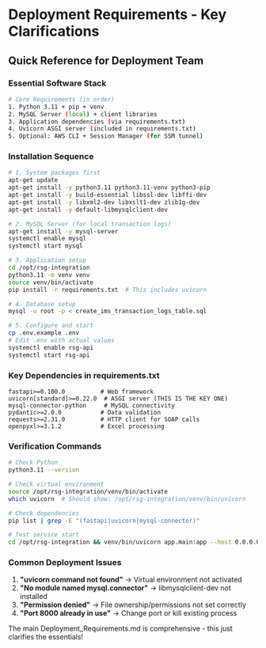 # Deployment Requirements - Key Clarifications

## Quick Reference for Deployment Team

### Essential Software Stack
```bash
# Core Requirements (in order)
1. Python 3.11 + pip + venv
2. MySQL Server (local) + client libraries  
3. Application dependencies (via requirements.txt)
4. Uvicorn ASGI server (included in requirements.txt)
5. Optional: AWS CLI + Session Manager (for SSM tunnel)
```

### Installation Sequence
```bash
# 1. System packages first
apt-get update
apt-get install -y python3.11 python3.11-venv python3-pip
apt-get install -y build-essential libssl-dev libffi-dev
apt-get install -y libxml2-dev libxslt1-dev zlib1g-dev
apt-get install -y default-libmysqlclient-dev

# 2. MySQL Server (for local transaction logs)
apt-get install -y mysql-server
systemctl enable mysql
systemctl start mysql

# 3. Application setup
cd /opt/rsg-integration
python3.11 -m venv venv
source venv/bin/activate
pip install -r requirements.txt  # This includes uvicorn

# 4. Database setup
mysql -u root -p < create_ims_transaction_logs_table.sql

# 5. Configure and start
cp .env.example .env
# Edit .env with actual values
systemctl enable rsg-api
systemctl start rsg-api
```

### Key Dependencies in requirements.txt
```
fastapi>=0.100.0          # Web framework
uvicorn[standard]>=0.22.0  # ASGI server (THIS IS THE KEY ONE)
mysql-connector-python     # MySQL connectivity
pydantic>=2.0.0           # Data validation
requests>=2.31.0          # HTTP client for SOAP calls
openpyxl>=3.1.2           # Excel processing
```

### Verification Commands
```bash
# Check Python
python3.11 --version

# Check virtual environment
source /opt/rsg-integration/venv/bin/activate
which uvicorn  # Should show: /opt/rsg-integration/venv/bin/uvicorn

# Check dependencies
pip list | grep -E "(fastapi|uvicorn|mysql-connector)"

# Test service start
cd /opt/rsg-integration && venv/bin/uvicorn app.main:app --host 0.0.0.0 --port 8000
```

### Common Deployment Issues
1. **"uvicorn command not found"** → Virtual environment not activated
2. **"No module named mysql.connector"** → libmysqlclient-dev not installed
3. **"Permission denied"** → File ownership/permissions not set correctly
4. **"Port 8000 already in use"** → Change port or kill existing process

The main Deployment_Requirements.md is comprehensive - this just clarifies the essentials!
